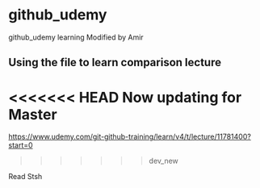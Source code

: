 # github_udemy
github_udemy learning
Modified by Amir

## Using the file to learn comparison lecture
<<<<<<< HEAD
Now updating for Master
=======
https://www.udemy.com/git-github-training/learn/v4/t/lecture/11781400?start=0
>>>>>>> dev_new

Read Stsh
